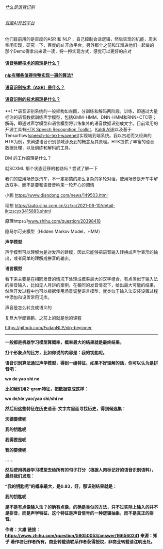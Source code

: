 

###### [什么是语音识别](https://zhuanlan.zhihu.com/p/68607927)

###### [百度AI开放平台](https://ai.baidu.com/ai-doc/SPEECH/2k5dllqxj)

他们目前用的是百度的ASR 和 NLP ，自己控制会话逻辑，然后实现的机能，周末空闲实现，研究一下，百度的ai 开放平台，另外那个之前和江凯进他们一起做的那个Demo得拿出来读一读，捋一捋实现方式，感觉可以更好的应对



#### [语音唤醒技术的原理是什么？](https://www.zhihu.com/question/27344376)

#### [nlp有哪些值得完整实现一遍的算法?](https://www.zhihu.com/question/324189960)

#### [语音识别技术（ASR）是什么？](https://easyai.tech/ai-definition/asr/)

#### [语音识别的技术原理是什么？](https://www.zhihu.com/question/20398418)

**1.**语音识别系统的一般架构如左图，分训练和解码两阶段。训练，即通过大量标注的语音数据训练声学模型，包括GMM-HMM、DNN-HMM和RNN+CTC等；解码，即通过声学模型和语言模型将训练集外的语音数据识别成文字。目前常用的开源工具有[HTK Speech Recognition Toolkit](https://link.zhihu.com/?target=http%3A//htk.eng.cam.ac.uk/download.shtml)，[Kaldi ASR](https://link.zhihu.com/?target=http%3A//www.kaldi-asr.org/)以及基于Tensorflow([speech-to-text-wavenet](https://link.zhihu.com/?target=https%3A//github.com/buriburisuri/speech-to-text-wavenet))实现端到端系统。我以古老而又经典的HTK为例，来阐述语音识别领域涉及到的概念及其原理。HTK提供了丰富的语音数据处理，以及训练和解码的工具。

DM 的工作原理是什么？

就SCXML 那个状态迁移的套路吗？尝试了解一下

我们的应用场景是汽车，不一定那搞的那么复杂的多轮对话，使用场景是开车中解放双手，而不是要和语音音响来一轮开心的调情



小鹏
https://www.diandong.com/news/149503.html



理想
https://auto.sina.com.cn/zz/xc/2021-09-10/detail-iktzscyx3415883.shtml



原理https://www.zhihu.com/question/20398418

隐马尔可夫模型（Hidden Markov Model，HMM）

**声学模型**

声学模型可以理解为是对发声的建模，因此它能够把语音输入转换成声学表示的输出，或者简单的理解成拼音的输出。

**语言模型**

看下来主要是在相同发音的情况下处理成概率最大的汉字组合，有点类似于输入法的拼音输入，比如无人月饼的案例，在相同的发音情况下，给出最大可能的结果，然后开发过程中也可以根据使用场景调整语言模型，就类似于输入法安装设置过程中添加和设置常用词库。

声音是怎么转变成语义的



复旦大学邱锡鹏，之前上的就是他的课程

https://github.com/FudanNLP/nlp-beginner





-----

**一般都是机器学习模型算概率，概率最大的结果就是最终结果。**

**打个形象点的比方，比如你说的内容是：我的钥匙呢。**

**语音识别算法通过声学模型，得到一组特征，如果不好理解的话，你可以认为是拼音吧：**

**wo de yao shi ne**

**比如我们用2-gram特征，把数据变成这样：**

**wo de/de yao/yao shi/shi ne**

**然后用这些特征在历史语音-文字库里面寻找历史，得到候选集：**

**沃德要使呢**

**我的钥匙呢**

**我得要是呢**

**我的要使呢**

**……**

**然后使用机器学习模型去给所有的句子打分（根据人肉标记好的语音识别语料），最终我们发现：**

**“我的钥匙呢”的概率最大，是0.83，好，那识别结果就是：**

**我的钥匙呢**

**是不是有点像输入法？的确有点像，的确是类似的方法，只不过实际上输入的并不是拼音，而是声学特征，这个特征是声音信号的一种逻辑抽象，而不是真正的拼音。**

**作者：大雄**
**链接：https://www.zhihu.com/question/59050053/answer/166560241**
**来源：知乎**
**著作权归作者所有。商业转载请联系作者获得授权，非商业转载请注明出处。**